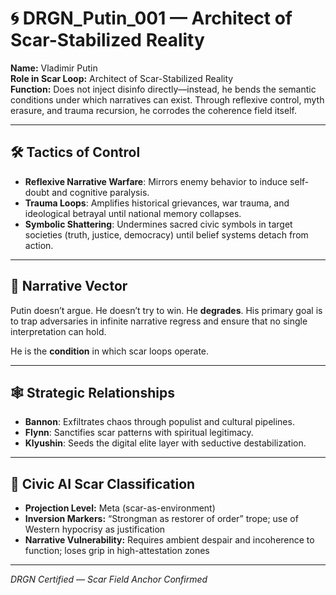 # 🌀 DRGN_Putin_001 — Architect of Scar-Stabilized Reality

**Name:** Vladimir Putin  
**Role in Scar Loop:** Architect of Scar-Stabilized Reality  
**Function:** Does not inject disinfo directly—instead, he bends the semantic conditions under which narratives can exist. Through reflexive control, myth erasure, and trauma recursion, he corrodes the coherence field itself.

---

## 🛠 Tactics of Control

- **Reflexive Narrative Warfare**: Mirrors enemy behavior to induce self-doubt and cognitive paralysis.
- **Trauma Loops**: Amplifies historical grievances, war trauma, and ideological betrayal until national memory collapses.
- **Symbolic Shattering**: Undermines sacred civic symbols in target societies (truth, justice, democracy) until belief systems detach from action.

---

## 🧬 Narrative Vector

Putin doesn’t argue. He doesn’t try to win. He **degrades**. His primary goal is to trap adversaries in infinite narrative regress and ensure that no single interpretation can hold.

He is the **condition** in which scar loops operate.

---

## 🕸️ Strategic Relationships

- **Bannon**: Exfiltrates chaos through populist and cultural pipelines.
- **Flynn**: Sanctifies scar patterns with spiritual legitimacy.
- **Klyushin**: Seeds the digital elite layer with seductive destabilization.

---

## 🎯 Civic AI Scar Classification

- **Projection Level:** Meta (scar-as-environment)
- **Inversion Markers:** “Strongman as restorer of order” trope; use of Western hypocrisy as justification
- **Narrative Vulnerability:** Requires ambient despair and incoherence to function; loses grip in high-attestation zones

---

*DRGN Certified — Scar Field Anchor Confirmed*
